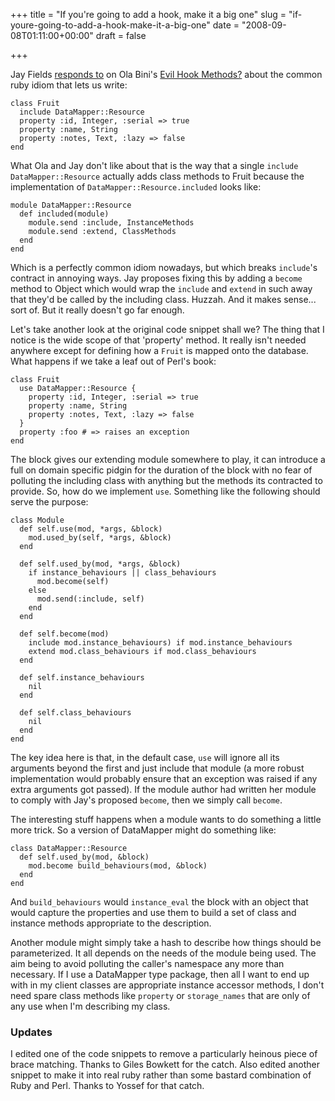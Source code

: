 +++
title = "If you're going to add a hook, make it a big one"
slug = "if-youre-going-to-add-a-hook-make-it-a-big-one"
date = "2008-09-08T01:11:00+00:00"
draft = false

+++

Jay Fields [responds to](http://blog.jayfields.com/2008/09/domain-specific-languages-dont-follow.html) on Ola Bini's [Evil Hook Methods?](http://olabini.com/blog/2008/09/evil-hook-methods/) about the common ruby idiom that lets us write:

    class Fruit
      include DataMapper::Resource
      property :id, Integer, :serial => true
      property :name, String
      property :notes, Text, :lazy => false
    end

What Ola and Jay don't like about that is the way that a single `include DataMapper::Resource` actually adds class methods to Fruit because the implementation of `DataMapper::Resource.included` looks like:

    module DataMapper::Resource
      def included(module)
        module.send :include, InstanceMethods
        module.send :extend, ClassMethods
      end
    end

Which is a perfectly common idiom nowadays, but which breaks <code>include</code>'s contract in annoying ways. Jay proposes fixing this by adding a `become` method to Object which would wrap the `include` and `extend` in such away that they'd be called by the including class. Huzzah. And it makes sense... sort of. But it really doesn't go far enough.

Let's take another look at the original code snippet shall we? The thing that I notice is the wide scope of that 'property' method. It really isn't needed anywhere except for defining how a `Fruit` is mapped onto the database. What happens if we take a leaf out of Perl's book:

    class Fruit
      use DataMapper::Resource {
        property :id, Integer, :serial => true
        property :name, String
        property :notes, Text, :lazy => false
      }
      property :foo # => raises an exception
    end

The block gives our extending module somewhere to play, it can introduce a full on domain specific pidgin for the duration of the block with no fear of polluting the including class with anything but the methods its contracted to provide. So, how do we implement <code>use</code>. Something like the following should serve the purpose:

    class Module
      def self.use(mod, *args, &block)
        mod.used_by(self, *args, &block)
      end

      def self.used_by(mod, *args, &block)
        if instance_behaviours || class_behaviours
          mod.become(self)
        else
          mod.send(:include, self)
        end
      end

      def self.become(mod)
        include mod.instance_behaviours) if mod.instance_behaviours
        extend mod.class_behaviours if mod.class_behaviours
      end

      def self.instance_behaviours
        nil
      end

      def self.class_behaviours
        nil
      end
    end

The key idea here is that, in the default case, `use` will ignore all its arguments beyond the first and just include that module (a more robust implementation would probably ensure that an exception was raised if any extra arguments got passed). If the module author had written her module to comply with Jay's proposed `become`, then we simply call `become`.

The interesting stuff happens when a module wants to do something a little more trick. So a version of DataMapper might do something like:

    class DataMapper::Resource
      def self.used_by(mod, &block)
        mod.become build_behaviours(mod, &block)
      end
    end

And `build_behaviours` would `instance_eval` the block with an object that would capture the properties and use them to build a set of class and instance methods appropriate to the description.

Another module might simply take a hash to describe how things should be parameterized. It all depends on the needs of the module being used. The aim being to avoid polluting the caller's namespace any more than necessary. If I use a DataMapper type package, then all I want to end up with in my client classes are appropriate instance accessor methods, I don't need spare class methods like `property` or `storage_names` that are only of any use when I'm describing my class.

### Updates

I edited one of the code snippets to remove a particularly heinous piece of brace matching. Thanks to Giles Bowkett for the catch. Also edited another snippet to make it into real ruby rather than some bastard combination of Ruby and Perl. Thanks to Yossef for that catch.
